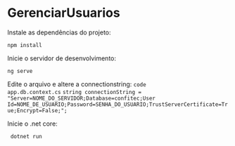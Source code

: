 # GerenciarUsuarios

Instale as dependências do projeto:

<code>npm install</code>

Inicie o servidor de desenvolvimento:

<code>ng serve</code>

Edite o arquivo e altere a connectionstring:
<code>code app.db.context.cs</code>
<code>string connectionString = "Server=NOME_DO_SERVIDOR;Database=confitec;User Id=NOME_DE_USUARIO;Password=SENHA_DO_USUARIO;TrustServerCertificate=True;Encrypt=False;";</code>

Inicie o .net core:

<code> dotnet run </code>
